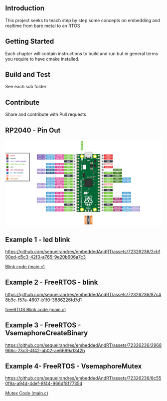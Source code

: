 ## Introduction 
This project seeks to teach step by step some concepts on embedding and realtime from bare metal to an RTOS

## Getting Started
Each chapter will contain instructions to build and run but in general terms you require to have cmake installed.

## Build and Test
See each sub folder

## Contribute
Share and contribute with Pull requests

## RP2040 - Pin Out
![RP2040-PINOUT](Datasheet/RP2040PinOut.png)

## Example 1 - led blink 

https://github.com/sequeirandres/embeddedAndRT/assets/72326236/2cb190ed-d5c3-42f3-a765-9e20b606a7c3

[Blink code (main.c)](https://github.com/sequeirandres/embeddedAndRT/blob/main/RP240-blink/blink/blink.c)

## Example 2 - FreeRTOS - blink 

https://github.com/sequeirandres/embeddedAndRT/assets/72326236/87c48b9c-f57a-4607-b1f0-3886226fd7d1

[freeRTOS Blink code (main.c)](https://github.com/sequeirandres/embeddedAndRT/blob/main/RP2040-freeRTOS-Blink/src/main.c)


## Example 3 - FreeRTOS - VsemaphoreCreateBinary 

https://github.com/sequeirandres/embeddedAndRT/assets/72326236/2968966c-73c3-4f42-ab02-ae6689a1342b

## Example 4- FreeRTOS - VsemaphoreMutex 

https://github.com/sequeirandres/embeddedAndRT/assets/72326236/8c550f9a-a94d-4def-8f44-966df8f7735d

[Mutex Code (main.c)](https://github.com/sequeirandres/embeddedAndRT/blob/main/RP2040-freeRTOS-Mutex/src/main.c)




